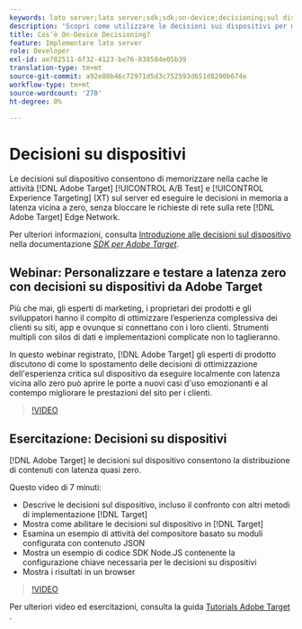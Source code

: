 ```yaml
---
keywords: lato server;lato server;sdk;sdk;on-device;decisioning;sul dispositivo;ondevice;latenza zero;latenza;vicino a zero;node.js
description: 'Scopri come utilizzare le decisioni sui dispositivi per memorizzare nella cache le attività A/B e MVT sul server in modo da eseguire le decisioni in memoria a latenza vicina allo zero. [!DNL Target] '
title: Cos’è On-Device Decisioning?
feature: Implementare lato server
role: Developer
exl-id: ae782511-6f32-4123-be76-838584e05b39
translation-type: tm+mt
source-git-commit: a92e88b46c72971d5d3c752593d651d8290b674e
workflow-type: tm+mt
source-wordcount: '270'
ht-degree: 0%

---
```


# Decisioni su dispositivi

Le decisioni sul dispositivo consentono di memorizzare nella cache le attività [!DNL Adobe Target] [!UICONTROL A/B Test] e [!UICONTROL Experience Targeting] (XT) sul server ed eseguire le decisioni in memoria a latenza vicina a zero, senza bloccare le richieste di rete sulla rete [!DNL Adobe Target] Edge Network.

Per ulteriori informazioni, consulta [Introduzione alle decisioni sul dispositivo](https://adobetarget-sdks.gitbook.io/docs/on-device-decisioning/introduction-to-on-device-decisioning) nella documentazione *[SDK per Adobe Target](https://adobetarget-sdks.gitbook.io/docs/)*.

## Webinar: Personalizzare e testare a latenza zero con decisioni su dispositivi da Adobe Target

Più che mai, gli esperti di marketing, i proprietari dei prodotti e gli sviluppatori hanno il compito di ottimizzare l’esperienza complessiva dei clienti su siti, app e ovunque si connettano con i loro clienti. Strumenti multipli con silos di dati e implementazioni complicate non lo taglieranno.

In questo webinar registrato, [!DNL Adobe Target] gli esperti di prodotto discutono di come lo spostamento delle decisioni di ottimizzazione dell&#39;esperienza critica sul dispositivo da eseguire localmente con latenza vicina allo zero può aprire le porte a nuovi casi d&#39;uso emozionanti e al contempo migliorare le prestazioni del sito per i clienti.

>[!VIDEO](https://video.tv.adobe.com/v/328148)

## Esercitazione: Decisioni su dispositivi

[!DNL Adobe Target] le decisioni sul dispositivo consentono la distribuzione di contenuti con latenza quasi zero.

Questo video di 7 minuti:

* Descrive le decisioni sul dispositivo, incluso il confronto con altri metodi di implementazione [!DNL Target]
* Mostra come abilitare le decisioni sul dispositivo in [!DNL Target]
* Esamina un esempio di attività del compositore basato su moduli configurata con contenuto JSON
* Mostra un esempio di codice SDK Node.JS contenente la configurazione chiave necessaria per le decisioni su dispositivi
* Mostra i risultati in un browser

>[!VIDEO](https://video.tv.adobe.com/v/329032)

Per ulteriori video ed esercitazioni, consulta la guida [Tutorials Adobe Target](https://experienceleague.adobe.com/docs/target-learn/tutorials/overview.html) .

